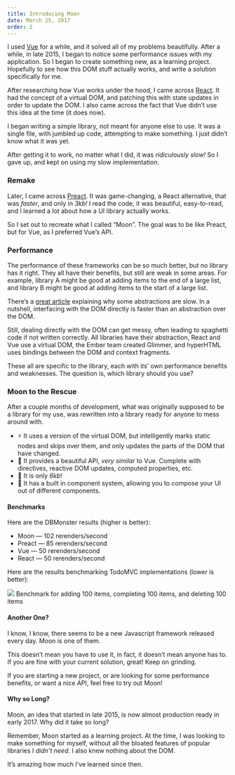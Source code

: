 ```yaml
---
title: Introducing Moon
date: March 25, 2017
order: 2
---
```


I used [Vue](https://vuejs.org/) for a while, and it solved all of my problems beautifully. After a while, in late 2015, I began to notice some performance issues with my application. So I began to create something new, as a learning project. Hopefully to see how this DOM stuff actually works, and write a solution specifically for me.

After researching how Vue works under the hood, I came across [React](https://facebook.github.io/react/). It had the concept of a virtual DOM, and patching this with state updates in order to update the DOM. I also came across the fact that Vue didn’t use this idea at the time (it does now).

I began writing a simple library, not meant for anyone else to use. It was a single file, with jumbled up code, attempting to make something. I just didn’t know what it was yet.

After getting it to work, no matter what I did, it was *ridiculously slow!* So I gave up, and kept on using my slow implementation.

### Remake

Later, I came across [Preact](https://preactjs.com/). It was game-changing, a React alternative, that was *faster*, and only in *3kb!* I read the code, it was beautiful, easy-to-read, and I learned a lot about how a UI library actually works.

So I set out to recreate what I called “Moon”. The goal was to be like Preact, but for Vue, as I preferred Vue’s API.

### Performance

The performance of these frameworks can be so much better, but no library has it right. They all have their benefits, but still are weak in some areas. For example, library A might be good at adding items to the end of a large list, and library B might be good at adding items to the start of a large list.

There’s a [great article](http://webreflection.blogspot.co.uk/2015/04/the-dom-is-not-slow-your-abstraction-is.html) explaining why some abstractions are slow. In a nutshell, interfacing with the DOM directly is faster than an abstraction over the DOM.

Still, dealing directly with the DOM can get messy, often leading to spaghetti code if not written correctly. All libraries have their abstraction, React and Vue use a virtual DOM, the Ember team created Glimmer, and hyperHTML uses bindings between the DOM and context fragments.

These all are specific to the library, each with its’ own performance benefits and weaknesses. The question is, which library should you use?

### Moon to the Rescue

After a couple months of development, what was originally supposed to be a library for my use, was rewritten into a library ready for anyone to mess around with.

* ⚡️ It uses a version of the virtual DOM, but intelligently marks static nodes
and skips over them, and only updates the parts of the DOM that have changed.
* 💎 It provides a beautiful API, *very similar* to Vue. Complete with directives,
reactive DOM updates, computed properties, etc.
* 🎉 It is only *6kb*!
* 🔨 It has a built in component system, allowing you to compose your UI out of
different components.

#### Benchmarks

Here are the DBMonster results (higher is better):

* Moon — 102 rerenders/second
* Preact — 85 rerenders/second
* Vue — 50 rerenders/second
* React — 50 rerenders/second

Here are the results benchmarking TodoMVC implementations (lower is better):

![](../img/introducing-moon/benchmark.png)
<span class="caption">Benchmark for adding 100 items, completing 100 items, and deleting 100 items</span>

#### Another One?

I know, I know, there seems to be a new Javascript framework released every day. Moon is one of them.

This doesn’t mean you have to use it, in fact, it doesn’t mean anyone has to. If you are fine with your current solution, great! Keep on grinding.

If you are starting a new project, or are looking for some performance benefits, or want a nice API, feel free to try out Moon!

#### Why so Long?

Moon, an idea that started in late 2015, is now almost production ready in early 2017. Why did it take so long?

Remember, Moon started as a learning project. At the time, I was looking
to make something for myself, without all the bloated features of popular
libraries I *didn’t need*. I also knew nothing about the DOM.

It’s amazing how much I’ve learned since then.
